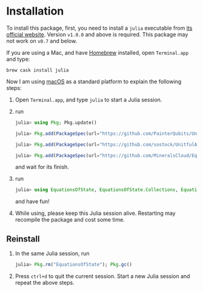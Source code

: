 # Installation

To install this package, first, you need to install a `julia` executable from
[its official website](https://julialang.org/downloads/). Version `v1.0.0` and
above is required. This package may not work on `v0.7` and below.

If you are using a Mac, and have [Homebrew](https://brew.sh) installed, open
`Terminal.app` and type:

```shell
brew cask install julia
```

Now I am using [macOS](https://en.wikipedia.org/wiki/MacOS) as a standard
platform to explain the following steps:

1. Open `Terminal.app`, and type `julia` to start a Julia session.

2. run

   ```julia
   julia> using Pkg; Pkg.update()

   julia> Pkg.add(PackageSpec(url="https://github.com/PainterQubits/Unitful.jl"))

   julia> Pkg.add(PackageSpec(url="https://github.com/sostock/UnitfulAtomic.jl"))

   julia> Pkg.add(PackageSpec(url="https://github.com/MineralsCloud/EquationsOfState.jl"))
   ```

   and wait for its finish.

3. run

   ```julia
   julia> using EquationsOfState, EquationsOfState.Collections, EquationsOfState.Find, EquationsOfState.NonlinearFitting, Unitful, UnitfulAtomic
   ```

   and have fun!
   
4. While using, please keep this Julia session alive. Restarting may recompile the package and cost some time.

## Reinstall

1. In the same Julia session, run

   ```julia
   julia> Pkg.rm("EquationsOfState"); Pkg.gc()
   ```

2. Press `ctrl+d` to quit the current session. Start a new Julia session and repeat the above steps.